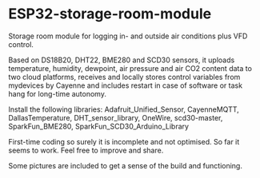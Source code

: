 # ESP32-storage-room-module
Storage room module for logging in- and outside air conditions plus VFD control.

Based on DS18B20, DHT22, BME280 and SCD30 sensors, it uploads temperature, humidity, dewpoint, air pressure and air CO2 content data to two cloud platforms, receives and locally stores control variables from mydevices by Cayenne and includes restart in case of software or task hang for long-time autonomy.

Install the following libraries: Adafruit_Unified_Sensor, CayenneMQTT, DallasTemperature, DHT_sensor_library, OneWire, scd30-master, SparkFun_BME280, SparkFun_SCD30_Arduino_Library

First-time coding so surely it is incomplete and not optimised. So far it seems to work. Feel free to improve and share.

Some pictures are included to get a sense of the build and functioning.
